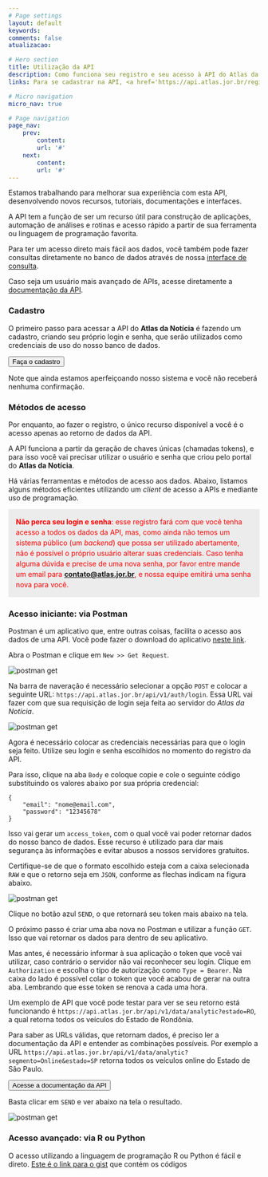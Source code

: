 ```yaml
---
# Page settings
layout: default
keywords:
comments: false
atualizacao:

# Hero section
title: Utilização da API
description: Como funciona seu registro e seu acesso à API do Atlas da Notícia
links: Para se cadastrar na API, <a href='https://api.atlas.jor.br/register' target='_blank'>clique aqui</a>.

# Micro navigation
micro_nav: true

# Page navigation
page_nav:
    prev:
        content:
        url: '#'
    next:
        content:
        url: '#'
---
```


Estamos trabalhando para melhorar sua experiência com esta API, desenvolvendo novos recursos, tutoriais, documentações e interfaces.

A API tem a função de ser um recurso útil para construção de aplicações, automação de análises e rotinas e acesso rápido a partir de sua ferramenta ou linguagem de programação favorita.

Para ter um acesso direto mais fácil aos dados, você também pode fazer consultas diretamente no banco de dados através de nossa [interface de consulta](https://www.atlas.jor.br/plataforma/consulta/).

Caso seja um usuário mais avançado de APIs, acesse diretamente a [documentação da API](../documentacaoAPI).

### Cadastro
O primeiro passo para acessar a API do **Atlas da Notícia** é fazendo um cadastro, criando seu próprio login e senha, que serão utilizados como credenciais de uso do nosso banco de dados.

<a href="https://api.atlas.jor.br/register"><button class="btn btn--dark btn--rounded btn--w-icon"> Faça o cadastro </button></a>

Note que ainda estamos aperfeiçoando nosso sistema e você não receberá nenhuma confirmação.

### Métodos de acesso
Por enquanto, ao fazer o registro, o único recurso disponível a você é o acesso apenas ao retorno de dados da API.  

A API funciona a partir da geração de chaves únicas (chamadas tokens), e para isso você vai precisar utilizar o usuário e senha que criou pelo portal do **Atlas da Notícia**.

Há várias ferramentas e métodos de acesso aos dados. Abaixo, listamos alguns métodos eficientes utilizando um _client_ de acesso a APIs e mediante uso de programação.

<span style="color:red;font-size:1em;line-height:1.5em;padding:15px;background-color:#ececec;display:block"> **Não perca seu login e senha**: esse registro fará com que você tenha acesso a todos os dados da API, mas, como ainda não temos um sistema público (um _backend_) que possa ser utilizado abertamente, não é possível o próprio usuário alterar suas credenciais. Caso tenha alguma dúvida e precise de uma nova senha, por favor entre mande um email para **[contato@atlas.jor.br](mailto:contato@atlas.jor.br)**, e nossa equipe emitirá uma senha nova para você.</span>

### Acesso iniciante: via Postman

Postman é um aplicativo que, entre outras coisas, facilita o acesso aos dados de uma API. Você pode fazer o download do aplicativo [neste link](https://www.getpostman.com/).

Abra o Postman e clique em `New >> Get Request`.

![postman get](../../../graficos/postman_get.png)

Na barra de naveração é necessário selecionar a opção `POST` e colocar a seguinte URL: `https://api.atlas.jor.br/api/v1/auth/login`. Essa URL vai fazer com que sua requisição de login seja feita ao servidor do *Atlas da Notícia*.

![postman get](../../../graficos/postman_barra_nav.png)

Agora é necessário colocar as credenciais necessárias para que o login seja feito. Utilize seu login e senha escolhidos no momento do registro da API.

Para isso, clique na aba `Body` e coloque copie e cole o seguinte código substituindo os valores abaixo por sua própria credencial:


```
{
    "email": "nome@email.com",
    "password": "12345678"
}
```  

Isso vai gerar um `access_token`, com o qual você vai poder retornar dados do nosso banco de dados. Esse recurso é utilizado para dar mais segurança às informações e evitar abusos a nossos servidores gratuitos.

Certifique-se de que o formato escolhido esteja com a caixa selecionada `RAW` e que o retorno seja em `JSON`, conforme as flechas indicam na figura abaixo.

![postman get](../../../graficos/postman_bearer.png)

Clique no botão azul `SEND`, o que retornará seu token mais abaixo na tela.

O próximo passo é criar uma aba nova no Postman e utilizar a função `GET`. Isso que vai retornar os dados para dentro de seu aplicativo.

Mas antes, é necessário informar à sua aplicação o token que você vai utilizar, caso contrário o servidor não vai reconhecer seu login. Clique em `Authorization` e escolha o tipo de autorização como `Type = Bearer`. Na caixa do lado
é possível colar o token que você acabou de gerar na outra aba. Lembrando que esse token se renova a cada uma hora.

Um exemplo de API que você pode testar para ver se seu retorno está funcionando é `https://api.atlas.jor.br/api/v1/data/analytic?estado=RO`, a qual retorna todos os veículos do Estado de Rondônia.

Para saber as URLs válidas, que retornam dados, é preciso ler a documentação da API e entender as combinações possíveis. Por exemplo a URL `https://api.atlas.jor.br/api/v1/data/analytic?segmento=Online&estado=SP` retorna todos os veículos online do Estado de São Paulo.

<a href="https://api.atlas.jor.br/docs"><button class="btn btn--dark btn--rounded btn--w-icon"> Acesse a documentação da API </button></a>

Basta clicar em `SEND` e ver abaixo na tela o resultado.

![postman get](../../../graficos/postman_results.png)

### Acesso avançado: via R ou Python

O acesso utilizando a linguagem de programação R ou Python é fácil e direto. [Este é o link para o gist](https://gist.github.com/sergiospagnuolo/f7b5bdd2fc430c791746a39d99319406) que contém os códigos

<script src="https://gist.github.com/sergiospagnuolo/f7b5bdd2fc430c791746a39d99319406.js"></script>

